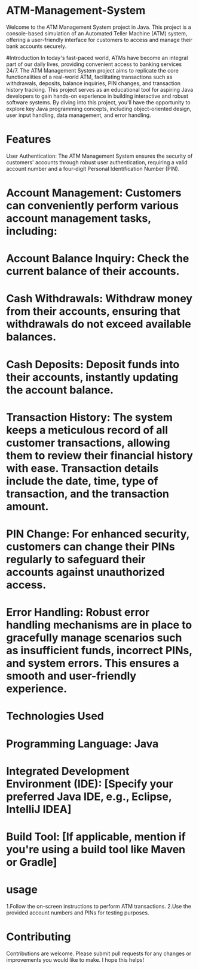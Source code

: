 # ATM-Management-System
Welcome to the ATM Management System project in Java. This project is a console-based simulation of an Automated Teller Machine (ATM) system, offering a user-friendly interface for customers to access and manage their bank accounts securely.

#Introduction
          In today's fast-paced world, ATMs have become an integral part of our daily lives, providing convenient access to banking services 24/7. The ATM Management System project aims to replicate the core functionalities of a real-world ATM, facilitating transactions such as withdrawals, deposits, balance inquiries, PIN changes, and transaction history tracking.
          This project serves as an educational tool for aspiring Java developers to gain hands-on experience in building interactive and robust software systems. By diving into this project, you'll have the opportunity to explore key Java programming concepts, including object-oriented design, user input handling, data management, and error handling.

# Features
User Authentication: The ATM Management System ensures the security of customers' accounts through robust user authentication, requiring a valid account number and a four-digit Personal Identification Number (PIN).

# Account Management: Customers can conveniently perform various account management tasks, including:
# Account Balance Inquiry: Check the current balance of their accounts.
# Cash Withdrawals: Withdraw money from their accounts, ensuring that withdrawals do not exceed available balances.
# Cash Deposits: Deposit funds into their accounts, instantly updating the account balance.
# Transaction History: The system keeps a meticulous record of all customer transactions, allowing them to review their financial history with ease. Transaction details include the date, time, type of transaction, and the transaction amount.
# PIN Change: For enhanced security, customers can change their PINs regularly to safeguard their accounts against unauthorized access.
# Error Handling: Robust error handling mechanisms are in place to gracefully manage scenarios such as insufficient funds, incorrect PINs, and system errors. This ensures a smooth and user-friendly experience.

# Technologies Used
# Programming Language: Java
# Integrated Development Environment (IDE): [Specify your preferred Java IDE, e.g., Eclipse, IntelliJ IDEA]
# Build Tool: [If applicable, mention if you're using a build tool like Maven or Gradle]

# usage
1.Follow the on-screen instructions to perform ATM transactions.
2.Use the provided account numbers and PINs for testing purposes.
# Contributing
Contributions are welcome. Please submit pull requests for any changes or improvements you would like to make. I hope this helps!
